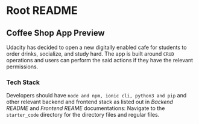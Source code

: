 # Root README

## Coffee Shop App Preview

Udacity has decided to open a new digitally enabled cafe for students to order drinks, socialize, and study hard. The app is built around `CRUD` operations and users can perform the said actions if they have the relevant permissions.


### Tech Stack

Developers should have `node and npm, ionic cli, python3 and pip` and other relevant backend and frontend stack as listed out in _Backend README_ and _Frontend REAME_ documentations:
Navigate to the `starter_code` directory for the directory files and regular files. 